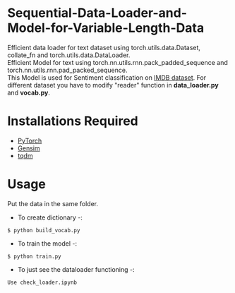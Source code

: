 # Sequential-Data-Loader-and-Model-for-Variable-Length-Data
Efficient data loader for text dataset using torch.utils.data.Dataset, collate_fn and torch.utils.data.DataLoader. <br />
Efficient Model for text using torch.nn.utils.rnn.pack_padded_sequence and torch.nn.utils.rnn.pad_packed_sequence. <br />
This Model is used for Sentiment classification on [IMDB dataset](http://ai.stanford.edu/~amaas/data/sentiment/). 
For different dataset you have to modify "reader" function in **data_loader.py** and **vocab.py**.

# Installations Required

* [PyTorch](https://pytorch.org)
* [Gensim](https://radimrehurek.com/gensim/index.html)
* [tqdm](https://github.com/tqdm/tqdm)

# Usage
Put the data in the same folder. 
* To create dictionary -:
```
$ python build_vocab.py
```
* To train the model -:
```
$ python train.py
```
* To just see the dataloader functioning -:
```
Use check_loader.ipynb
```

